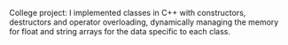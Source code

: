 College project: 
I implemented classes in C++ with constructors, destructors and operator overloading, dynamically managing the memory for float and string arrays for the data specific to each class.
